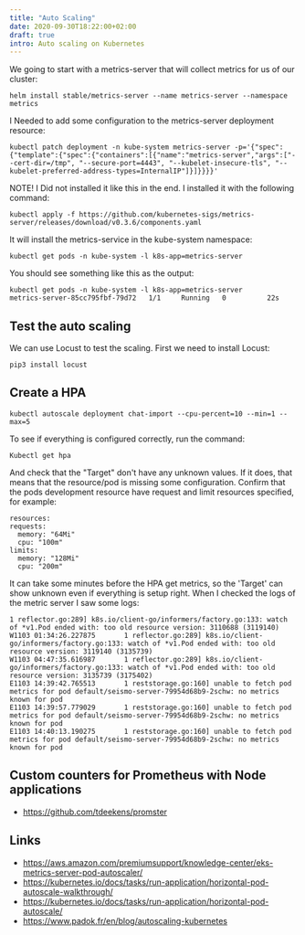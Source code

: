 ```yaml
---
title: "Auto Scaling"
date: 2020-09-30T18:22:00+02:00
draft: true
intro: Auto scaling on Kubernetes
---
```


We going to start with a metrics-server that will collect metrics for us of our cluster:

```
helm install stable/metrics-server --name metrics-server --namespace metrics
```

I Needed to add some configuration to the metrics-server deployment resource:

```
kubectl patch deployment -n kube-system metrics-server -p='{"spec":{"template":{"spec":{"containers":[{"name":"metrics-server","args":["--cert-dir=/tmp", "--secure-port=4443", "--kubelet-insecure-tls", "--kubelet-preferred-address-types=InternalIP"]}]}}}}'
```

NOTE!
I Did not installed it like this in the end. I installed it with the following command:
```
kubectl apply -f https://github.com/kubernetes-sigs/metrics-server/releases/download/v0.3.6/components.yaml
```

It will install the metrics-service in the kube-system namespace:

```
kubectl get pods -n kube-system -l k8s-app=metrics-server
```

You should see something like this as the output:
```
kubectl get pods -n kube-system -l k8s-app=metrics-server
metrics-server-85cc795fbf-79d72   1/1     Running   0          22s
```

## Test the auto scaling
We can use Locust to test the scaling. First we need to install Locust:

```
pip3 install locust
```

## Create a HPA
```
kubectl autoscale deployment chat-import --cpu-percent=10 --min=1 --max=5
```

To see if everything is configured correctly, run the command:
```
Kubectl get hpa
```

And check that the "Target" don't have any unknown values. If it does, that means that the resource/pod is missing some configuration. Confirm that the pods development resource have request and limit resources specified, for example:
```
resources:
requests:
  memory: "64Mi"
  cpu: "100m"
limits:
  memory: "128Mi"
  cpu: "200m"
```

It can take some minutes before the HPA get metrics, so the 'Target' can show unknown even if everything is setup right. When I checked the logs of the metric server I saw some logs:
```
1 reflector.go:289] k8s.io/client-go/informers/factory.go:133: watch of *v1.Pod ended with: too old resource version: 3110688 (3119140)
W1103 01:34:26.227875       1 reflector.go:289] k8s.io/client-go/informers/factory.go:133: watch of *v1.Pod ended with: too old resource version: 3119140 (3135739)
W1103 04:47:35.616987       1 reflector.go:289] k8s.io/client-go/informers/factory.go:133: watch of *v1.Pod ended with: too old resource version: 3135739 (3175402)
E1103 14:39:42.765513       1 reststorage.go:160] unable to fetch pod metrics for pod default/seismo-server-79954d68b9-2schw: no metrics known for pod
E1103 14:39:57.779029       1 reststorage.go:160] unable to fetch pod metrics for pod default/seismo-server-79954d68b9-2schw: no metrics known for pod
E1103 14:40:13.190275       1 reststorage.go:160] unable to fetch pod metrics for pod default/seismo-server-79954d68b9-2schw: no metrics known for pod
```

## Custom counters for Prometheus with Node applications
- https://github.com/tdeekens/promster

## Links
 - https://aws.amazon.com/premiumsupport/knowledge-center/eks-metrics-server-pod-autoscaler/
- https://kubernetes.io/docs/tasks/run-application/horizontal-pod-autoscale-walkthrough/
- https://kubernetes.io/docs/tasks/run-application/horizontal-pod-autoscale/
- https://www.padok.fr/en/blog/autoscaling-kubernetes
